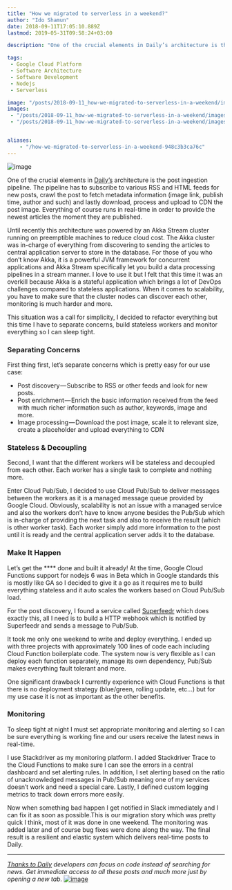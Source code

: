 ```yaml
---
title: "How we migrated to serverless in a weekend?"
author: "Ido Shamun"
date: 2018-09-11T17:05:10.889Z
lastmod: 2019-05-31T09:58:24+03:00

description: "One of the crucial elements in Daily’s architecture is the post ingestion pipeline. Until recently this architecture was powered by an Akka Stream cluster and now it's fully serverless."

tags:
 - Google Cloud Platform 
 - Software Architecture
 - Software Development 
 - Nodejs  
 - Serverless 

image: "/posts/2018-09-11_how-we-migrated-to-serverless-in-a-weekend/images/1.jpeg" 
images:
 - "/posts/2018-09-11_how-we-migrated-to-serverless-in-a-weekend/images/1.jpeg" 
 - "/posts/2018-09-11_how-we-migrated-to-serverless-in-a-weekend/images/2.jpeg" 


aliases:
    - "/how-we-migrated-to-serverless-in-a-weekend-948c3b3ca76c"
---
```


![image](/posts/2018-09-11_how-we-migrated-to-serverless-in-a-weekend/images/1.jpeg)



One of the crucial elements in [Daily’s](https://www.dailynow.co/) architecture is the post ingestion pipeline. The pipeline has to subscribe to various RSS and HTML feeds for new posts, crawl the post to fetch metadata information (image link, publish time, author and such) and lastly download, process and upload to CDN the post image. Everything of course runs in real-time in order to provide the newest articles the moment they are published.

Until recently this architecture was powered by an Akka Stream cluster running on preemptible machines to reduce cloud cost. The Akka cluster was in-charge of everything from discovering to sending the articles to central application server to store in the database. For those of you who don’t know Akka, it is a powerful JVM framework for concurrent applications and Akka Stream specifically let you build a data processing pipelines in a stream manner. I love to use it but I felt that this time it was an overkill because Akka is a stateful application which brings a lot of DevOps challenges compared to stateless applications. When it comes to scalability, you have to make sure that the cluster nodes can discover each other, monitoring is much harder and more.

This situation was a call for simplicity, I decided to refactor everything but this time I have to separate concerns, build stateless workers and monitor everything so I can sleep tight.

### Separating Concerns

First thing first, let’s separate concerns which is pretty easy for our use case:

*   Post discovery — Subscribe to RSS or other feeds and look for new posts.
*   Post enrichment — Enrich the basic information received from the feed with much richer information such as author, keywords, image and more.
*   Image processing — Download the post image, scale it to relevant size, create a placeholder and upload everything to CDN

### Stateless &amp; Decoupling

Second, I want that the different workers will be stateless and decoupled from each other. Each worker has a single task to complete and nothing more.

Enter Cloud Pub/Sub, I decided to use Cloud Pub/Sub to deliver messages between the workers as it is a managed message queue provided by Google Cloud. Obviously, scalability is not an issue with a managed service and also the workers don’t have to know anyone besides the Pub/Sub which is in-charge of providing the next task and also to receive the result (which is other worker task). Each worker simply add more information to the post until it is ready and the central application server adds it to the database.

### Make It Happen

Let’s get the **** done and built it already! At the time, Google Cloud Functions support for nodejs 6 was in Beta which in Google standards this is mostly like GA so I decided to give it a go as it requires me to build everything stateless and it auto scales the workers based on Cloud Pub/Sub load.

For the post discovery, I found a service called [Superfeedr](https://superfeedr.com) which does exactly this, all I need is to build a HTTP webhook which is notified by Superfeedr and sends a message to Pub/Sub.

It took me only one weekend to write and deploy everything. I ended up with three projects with approximately 100 lines of code each including Cloud Function boilerplate code. The system now is very flexible as I can deploy each function separately, manage its own dependency, Pub/Sub makes everything fault tolerant and more.

One significant drawback I currently experience with Cloud Functions is that there is no deployment strategy (blue/green, rolling update, etc…) but for my use case it is not as important as the other benefits.

### Monitoring

To sleep tight at night I must set appropriate monitoring and alerting so I can be sure everything is working fine and our users receive the latest news in real-time.

I use Stackdriver as my monitoring platform. I added Stackdriver Trace to the Cloud Functions to make sure I can see the errors in a central dashboard and set alerting rules. In addition, I set alerting based on the ratio of unacknowledged messages in Pub/Sub meaning one of my services doesn’t work and need a special care. Lastly, I defined custom logging metrics to track down errors more easily.

Now when something bad happen I get notified in Slack immediately and I can fix it as soon as possible.This is our migration story which was pretty quick I think, most of it was done in one weekend. The monitoring was added later and of course bug fixes were done along the way. The final result is a resilient and elastic system which delivers real-time posts to Daily.

***

[_Thanks to Daily_](https://www.dailynow.co/) _developers can focus on code instead of searching for news. Get immediate access to all these posts and much more just by opening a new tab._
[![image](/posts/2018-09-11_how-we-migrated-to-serverless-in-a-weekend/images/2.jpeg)](https://app.dailynow.co/download)
